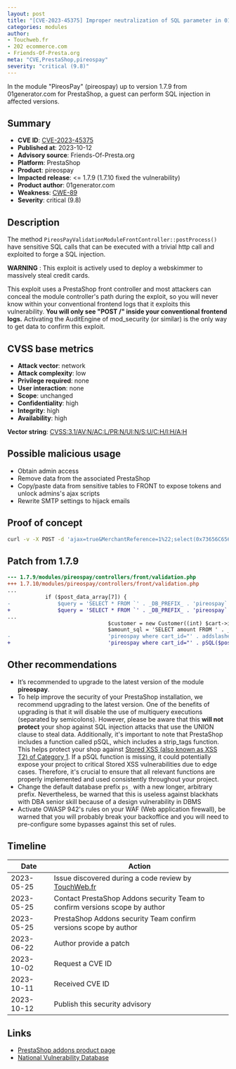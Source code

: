 ```yaml
---
layout: post
title: "[CVE-2023-45375] Improper neutralization of SQL parameter in 01generator.com - PireosPay module for PrestaShop"
categories: modules
author:
- Touchweb.fr
- 202 ecommerce.com
- Friends-Of-Presta.org
meta: "CVE,PrestaShop,pireospay"
severity: "critical (9.8)"
---
```


In the module "PireosPay" (pireospay) up to version 1.7.9 from 01generator.com for PrestaShop, a guest can perform SQL injection in affected versions.

## Summary

* **CVE ID**: [CVE-2023-45375](https://cve.mitre.org/cgi-bin/cvename.cgi?name=CVE-2023-45375)
* **Published at**: 2023-10-12
* **Advisory source**: Friends-Of-Presta.org
* **Platform**: PrestaShop
* **Product**: pireospay
* **Impacted release**: <= 1.7.9 (1.7.10 fixed the vulnerability)
* **Product author**: 01generator.com
* **Weakness**: [CWE-89](https://cwe.mitre.org/data/definitions/89.html)
* **Severity**: critical (9.8)

## Description

The method `PireosPayValidationModuleFrontController::postProcess()` have sensitive SQL calls that can be executed with a trivial http call and exploited to forge a SQL injection.

**WARNING** : This exploit is actively used to deploy a webskimmer to massively steal credit cards. 

This exploit uses a PrestaShop front controller and most attackers can conceal the module controller's path during the exploit, so you will never know within your conventional frontend logs that it exploits this vulnerability. **You will only see "POST /" inside your conventional frontend logs.** Activating the AuditEngine of mod_security (or similar) is the only way to get data to confirm this exploit.

## CVSS base metrics

* **Attack vector**: network
* **Attack complexity**: low
* **Privilege required**: none
* **User interaction**: none
* **Scope**: unchanged
* **Confidentiality**: high
* **Integrity**: high
* **Availability**: high

**Vector string**: [CVSS:3.1/AV:N/AC:L/PR:N/UI:N/S:U/C:H/I:H/A:H](https://nvd.nist.gov/vuln-metrics/cvss/v3-calculator?vector=AV:N/AC:L/PR:N/UI:N/S:U/C:H/I:H/A:H)

## Possible malicious usage

* Obtain admin access
* Remove data from the associated PrestaShop
* Copy/paste data from sensitive tables to FRONT to expose tokens and unlock admins's ajax scripts
* Rewrite SMTP settings to hijack emails

## Proof of concept

```bash
curl -v -X POST -d 'ajax=true&MerchantReference=1%22;select(0x73656C65637420736C656570283432293B)INTO@a;prepare`b`from@a;execute`b`;--' 'https://preprod.XX/module/pireospay/validation'
```

## Patch from 1.7.9

```diff
--- 1.7.9/modules/pireospay/controllers/front/validation.php
+++ 1.7.10/modules/pireospay/controllers/front/validation.php
...
            if ($post_data_array[7]) {
-               $query = 'SELECT * FROM `' . _DB_PREFIX_ . 'pireospay` WHERE cart_id="' . $post_data_array[7] . '"';
+               $query = 'SELECT * FROM `' . _DB_PREFIX_ . 'pireospay` WHERE cart_id="' . pSQL($post_data_array[7]) . '"';
...
                                $customer = new Customer((int) $cart->id_customer);
                                $amount_sql = 'SELECT amount FROM ' . _DB_PREFIX_ .
-                               'pireospay where cart_id="' . addslashes($post_data_array[7]) .
+                               'pireospay where cart_id="' . pSQL($post_data_array[7]) .
```

## Other recommendations

* It’s recommended to upgrade to the latest version of the module **pireospay**.
* To help improve the security of your PrestaShop installation, we recommend upgrading to the latest version. One of the benefits of upgrading is that it will disable the use of multiquery executions (separated by semicolons). However, please be aware that this **will not protect** your shop against SQL injection attacks that use the UNION clause to steal data. Additionally, it's important to note that PrestaShop includes a function called pSQL, which includes a strip_tags function. This helps protect your shop against [Stored XSS (also known as XSS T2) of Category 1](https://security.friendsofpresta.org/modules/2023/02/07/stored-xss.html). If a pSQL function is missing, it could potentially expose your project to critical Stored XSS vulnerabilities due to edge cases. Therefore, it's crucial to ensure that all relevant functions are properly implemented and used consistently throughout your project.
* Change the default database prefix `ps_` with a new longer, arbitrary prefix. Nevertheless, be warned that this is useless against blackhats with DBA senior skill because of a design vulnerability in DBMS
* Activate OWASP 942's rules on your WAF (Web application firewall), be warned that you will probably break your backoffice and you will need to pre-configure some bypasses against this set of rules.


## Timeline

| Date | Action |
|--|--|
| 2023-05-25 | Issue discovered during a code review by [TouchWeb.fr](https://www.touchweb.fr) |
| 2023-05-25 | Contact PrestaShop Addons security Team to confirm versions scope by author |
| 2023-05-25 | PrestaShop Addons security Team confirm versions scope by author |
| 2023-06-22 | Author provide a patch |
| 2023-10-02 | Request a CVE ID |
| 2023-10-11 | Received CVE ID |
| 2023-10-12 | Publish this security advisory |


## Links

* [PrestaShop addons product page](https://addons.prestashop.com/fr/paiement-carte-wallet/21279-pireospay.html)
* [National Vulnerability Database](https://nvd.nist.gov/vuln/detail/CVE-2023-45375)
